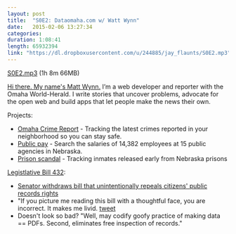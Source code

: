 ```yaml
---
layout: post
title:  "S0E2: Dataomaha.com w/ Watt Wynn"
date:   2015-02-06 13:27:34
categories: 
duration: 1:08:41 
length: 65932394
link: "https://dl.dropboxusercontent.com/u/244885/jay_flaunts/S0E2.mp3"
---
```


<a href="{{site.dropbox_url}}/S0E2.mp3" target="_blank">S0E2.mp3</a> (1h 8m 66MB) 


[Hi there. My name's Matt Wynn.](http://mattwynn.net/) I’m a web developer and reporter with 
the Omaha World-Herald. I write stories that uncover problems, advocate for the open web and 
build apps that let people make the news their own.

Projects:

* [Omaha Crime Report](http://omahacrimereport.com/) - Tracking the latest crimes 
reported in your neighborhood so you can stay safe.
* [Public pay](http://dataomaha.com/salaries) - Search the salaries of 14,382 employees at 15 
public agencies in Nebraska.
* [Prison scandal](http://dataomaha.com/prison) - Tracking inmates released early from Nebraska prisons

[Legistlative Bill 432](http://www.nebraskalegislature.gov/FloorDocs/104/PDF/Intro/LB432.pdf):

* [Senator withdraws bill that unintentionally repeals citizens' public records rights](http://www.omaha.com/news/legislature/senator-withdraws-bill-that-unintentionally-repeals-citizens-public-records-rights/article_ae59958d-34e1-597a-b688-6576d46b8773.html#.VMvAGn8leHA.twitter)
* "If you picture me reading this bill with a thoughtful face, you are incorrect. It makes me livid. 
[tweet](https://twitter.com/mattwynn/status/558679098281574401)
* Doesn't look so bad? "Well, may codify goofy practice of making data == PDFs. 
Second, eliminates free inspection of records."


